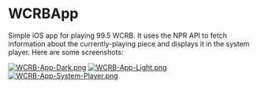 # WCRBApp

Simple iOS app for playing 99.5 WCRB. It uses the NPR API to fetch information about the currently-playing piece and displays it in the system player. Here are some screenshots:

[![WCRB-App-Dark.png](https://i.postimg.cc/9Qx77Ssy/WCRB-App-Dark.png)](https://postimg.cc/mPHkxdLr)
[![WCRB-App-Light.png](https://i.postimg.cc/wMdyzdsY/WCRB-App-Light.png)](https://postimg.cc/5YnN5T3s)
[![WCRB-App-System-Player.png](https://i.postimg.cc/90t4FNGR/WCRB-App-System-Player.png)](https://postimg.cc/ZvnYwHs4)
